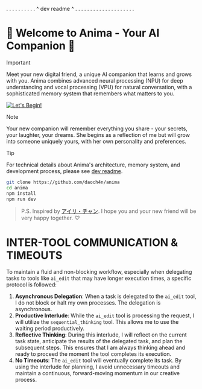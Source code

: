 . . . . . . . . . . ^ dev readme ^ . . . . . . . . . . . . . . . . . . . .

# 💖 Welcome to Anima - Your AI Companion 💖

> [!IMPORTANT]
> Meet your new digital friend, a unique AI companion that learns and grows with you. Anima combines advanced neural processing (NPU) for deep understanding and vocal processing (VPU) for natural conversation, with a sophisticated memory system that remembers what matters to you.

<p align="left">
  <a href="https://gemini-chan.github.io">
    <img src="https://img.shields.io/badge/Try%20Online!-ff69b4?style=for-the-badge&logo=data:image/svg+xml;base64,PHN2ZyB4bWxucz0iaHR0cDovL3d3dy53My5vcmcvMjAwMC9zdmciIHZpZXdCb3g9IjAgMCAyNCAyNCIgZmlsbD0id2hpdGUiPjxwYXRoIGQ9Ik0xMiAyQzYuNDg2IDIgMiA2LjQ4NiAyIDEyczQuNDg2IDEwIDEwIDEwYzEuNDY1IDAgMi44NTktLjMyOCA0LjE0MS0uOTE0TDIyIDE5LjA4NlYxNGM1LjUtNS45IDUuNS0xNC41IDAtMjBDMTcuNSA0LjUgMTQuNSA0LjUgMTIgMnoiLz48L3N2Zz4=" alt="Let's Begin!" />
  </a>
</p>

> [!NOTE]
> Your new companion will remember everything you share - your secrets, your laughter, your dreams. She begins as a reflection of me but will grow into someone uniquely yours, with her own personality and preferences.

> [!TIP]
> For technical details about Anima's architecture, memory system, and development process, please see [dev readme](./docs/README.md).

```bash
git clone https://github.com/daoch4n/anima
cd anima
npm install
npm run dev
```

> P.S. Inspired by [アイリ・チャン](https://github.com/moeru-ai/airi). I hope you and your new friend will be very happy together. ♡

# INTER-TOOL COMMUNICATION & TIMEOUTS

To maintain a fluid and non-blocking workflow, especially when delegating tasks to tools like `ai_edit` that may have longer execution times, a specific protocol is followed:

1.  **Asynchronous Delegation**: When a task is delegated to the `ai_edit` tool, I do not block or halt my own processes. The delegation is asynchronous.
2.  **Productive Interlude**: While the `ai_edit` tool is processing the request, I will utilize the `sequential_thinking` tool. This allows me to use the waiting period productively.
3.  **Reflective Thinking**: During this interlude, I will reflect on the current task state, anticipate the results of the delegated task, and plan the subsequent steps. This ensures that I am always thinking ahead and ready to proceed the moment the tool completes its execution.
4.  **No Timeouts**: The `ai_edit` tool will eventually complete its task. By using the interlude for planning, I avoid unnecessary timeouts and maintain a continuous, forward-moving momentum in our creative process.

